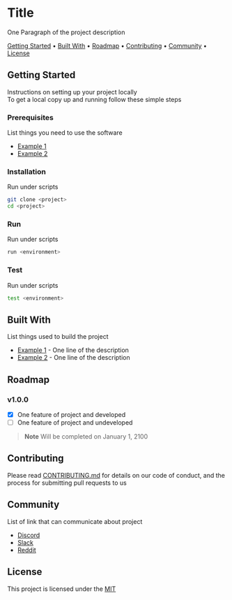 # Title

<!-- Add Image Here -->

One Paragraph of the project description

<!-- Add Badge Here (https://shields.io/) -->

<a href="#getting-started">Getting Started</a> •
<a href="#built-with">Built With</a> •
<a href="#roadmap">Roadmap</a> •
<a href="#contributing">Contributing</a> •
<a href="#community">Community</a> •
<a href="#license">License</a>

<!-- -- -- -- -- -- -- -- -- -- -- -- -- -- -- -- -- -- -- -- -- -- -- -->

## Getting Started

Instructions on setting up your project locally  
To get a local copy up and running follow these simple steps

### Prerequisites

List things you need to use the software

- [Example 1]()
- [Example 2]()

### Installation

Run under scripts

```sh
git clone <project>
cd <project>
```

### Run

Run under scripts

```sh
run <environment>
```

### Test

Run under scripts

```sh
test <environment>
```

<!-- -- -- -- -- -- -- -- -- -- -- -- -- -- -- -- -- -- -- -- -- -- -- -->

## Built With

List things used to build the project

- [Example 1]() - One line of the description
- [Example 2]() - One line of the description

<!-- -- -- -- -- -- -- -- -- -- -- -- -- -- -- -- -- -- -- -- -- -- -- -->

## Roadmap

### v1.0.0

- [x] One feature of project and developed
- [ ] One feature of project and undeveloped

> **Note**
> Will be completed on January 1, 2100

<!-- -- -- -- -- -- -- -- -- -- -- -- -- -- -- -- -- -- -- -- -- -- -- -->

## Contributing

Please read [CONTRIBUTING.md](./CONTRIBUTING.md) for details on our code of conduct, and the process for submitting pull requests to us

<!-- -- -- -- -- -- -- -- -- -- -- -- -- -- -- -- -- -- -- -- -- -- -- -->

## Community

List of link that can communicate about project

- [Discord]()
- [Slack]()
- [Reddit]()

<!-- -- -- -- -- -- -- -- -- -- -- -- -- -- -- -- -- -- -- -- -- -- -- -->

## License

<!-- Can choose a license by creating a LICENSE file in GitHub -->

This project is licensed under the [MIT](./LICENSE)

<!-- -- -- -- -- -- -- -- -- -- -- -- -- -- -- -- -- -- -- -- -- -- -- -->
